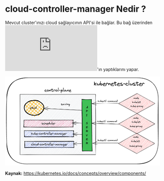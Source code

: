 # cloud-controller-manager Nedir ?

Mevcut cluster'ınızı cloud sağlayıcının API'si ile bağlar. Bu bağ üzerinden ![kube-controller-manager](https://github.com/hae-shin/kubernetes-cluster/blob/main/d%C3%B6k%C3%BCmanlar/kube-controller-manager.md)'ın yaptıklarını yapar.

![image](https://github.com/hae-shin/kubernetes-cluster/blob/main/kubernetes-cluster.png)


**Kaynak:** https://kubernetes.io/docs/concepts/overview/components/
